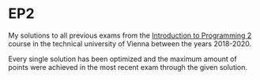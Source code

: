 # EP2

My solutions to all previous exams from the [Introduction to Programming 2](https://tiss.tuwien.ac.at/course/courseDetails.xhtml?dswid=8347&dsrid=442&courseNr=185A92) course in the technical university of Vienna between the years 2018-2020.

Every single solution has been optimized and the maximum amount of points were achieved in the most recent exam through the given solution.
